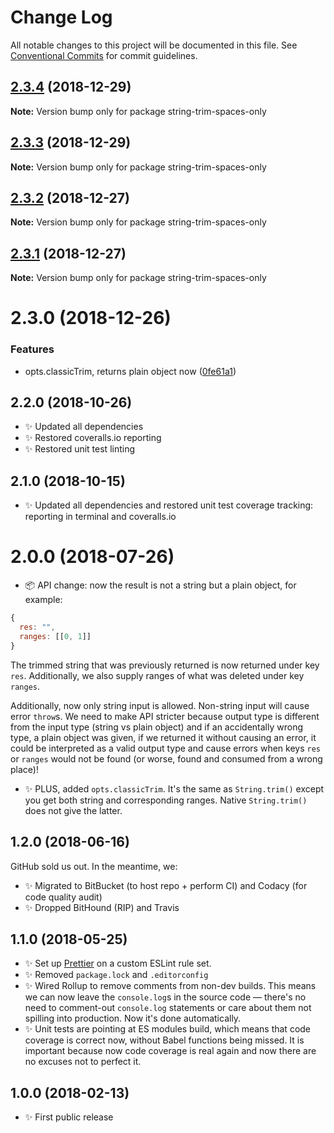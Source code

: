 # Change Log

All notable changes to this project will be documented in this file.
See [Conventional Commits](https://conventionalcommits.org) for commit guidelines.

## [2.3.4](https://bitbucket.org/codsen/codsen/src/master/packages/string-trim-spaces-only/compare/string-trim-spaces-only@2.3.3...string-trim-spaces-only@2.3.4) (2018-12-29)

**Note:** Version bump only for package string-trim-spaces-only





## [2.3.3](https://bitbucket.org/codsen/codsen/src/master/packages/string-trim-spaces-only/compare/string-trim-spaces-only@2.3.2...string-trim-spaces-only@2.3.3) (2018-12-29)

**Note:** Version bump only for package string-trim-spaces-only





## [2.3.2](https://bitbucket.org/codsen/codsen/src/master/packages/string-trim-spaces-only/compare/string-trim-spaces-only@2.3.1...string-trim-spaces-only@2.3.2) (2018-12-27)

**Note:** Version bump only for package string-trim-spaces-only





## [2.3.1](https://bitbucket.org/codsen/codsen/src/master/packages/string-trim-spaces-only/compare/string-trim-spaces-only@2.3.0...string-trim-spaces-only@2.3.1) (2018-12-27)

**Note:** Version bump only for package string-trim-spaces-only





# 2.3.0 (2018-12-26)


### Features

* opts.classicTrim, returns plain object now ([0fe61a1](https://bitbucket.org/codsen/codsen/src/master/packages/string-trim-spaces-only/commits/0fe61a1))





## 2.2.0 (2018-10-26)

- ✨ Updated all dependencies
- ✨ Restored coveralls.io reporting
- ✨ Restored unit test linting

## 2.1.0 (2018-10-15)

- ✨ Updated all dependencies and restored unit test coverage tracking: reporting in terminal and coveralls.io

# 2.0.0 (2018-07-26)

- 📦 API change: now the result is not a string but a plain object, for example:

```js
{
  res: "",
  ranges: [[0, 1]]
}
```

The trimmed string that was previously returned is now returned under key `res`.
Additionally, we also supply ranges of what was deleted under key `ranges`.

Additionally, now only string input is allowed. Non-string input will cause error `throw`s. We need to make API stricter because output type is different from the input type (string vs plain object) and if an accidentally wrong type, a plain object was given, if we returned it without causing an error, it could be interpreted as a valid output type and cause errors when keys `res` or `ranges` would not be found (or worse, found and consumed from a wrong place)!

- ✨ PLUS, added `opts.classicTrim`. It's the same as `String.trim()` except you get both string and corresponding ranges. Native `String.trim()` does not give the latter.

## 1.2.0 (2018-06-16)

GitHub sold us out. In the meantime, we:

- ✨ Migrated to BitBucket (to host repo + perform CI) and Codacy (for code quality audit)
- ✨ Dropped BitHound (RIP) and Travis

## 1.1.0 (2018-05-25)

- ✨ Set up [Prettier](https://prettier.io) on a custom ESLint rule set.
- ✨ Removed `package.lock` and `.editorconfig`
- ✨ Wired Rollup to remove comments from non-dev builds. This means we can now leave the `console.log`s in the source code — there's no need to comment-out `console.log` statements or care about them not spilling into production. Now it's done automatically.
- ✨ Unit tests are pointing at ES modules build, which means that code coverage is correct now, without Babel functions being missed. It is important because now code coverage is real again and now there are no excuses not to perfect it.

## 1.0.0 (2018-02-13)

- ✨ First public release

